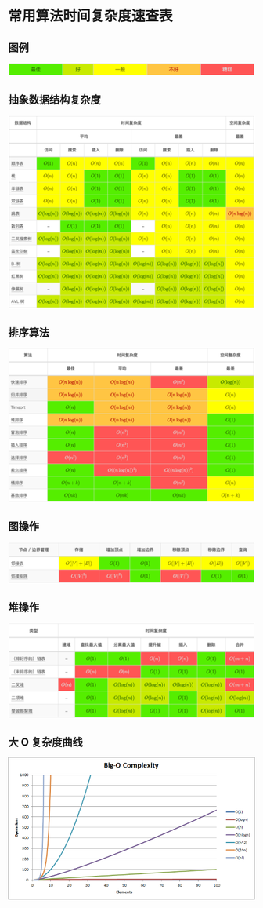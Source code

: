 # 常用算法时间复杂度速查表

## 图例

![](.gitbook/assets/image%20%287%29.png)

## 抽象数据结构复杂度

![](.gitbook/assets/image%20%2822%29.png)

## 排序算法

![](.gitbook/assets/image%20%284%29.png)

## 图操作

![](.gitbook/assets/image.png)

## 堆操作

![](.gitbook/assets/image%20%2820%29.png)

## 大 O 复杂度曲线

![](.gitbook/assets/image%20%2810%29.png)



